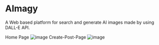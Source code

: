 # AImagy
A Web based platform for search and generate AI images made by using DALL-E API.

Home Page 
![image](https://github.com/tanjul17/AImagy/assets/97596364/af94c7a5-1565-4f90-9f1f-3bf0fedc1c2f)
Create-Post-Page
![image](https://github.com/tanjul17/AImagy/assets/97596364/c9e96d2a-803e-4dc3-85e3-8f80c406dd60)

